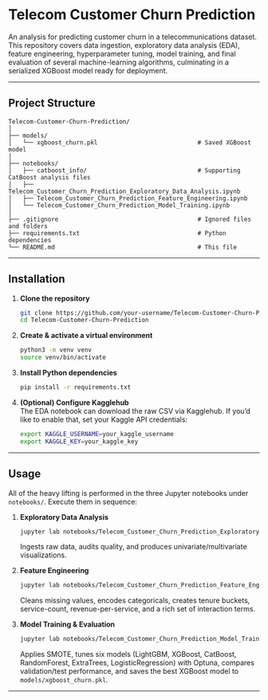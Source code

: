 # Telecom Customer Churn Prediction

An analysis for predicting customer churn in a telecommunications dataset.  This repository covers data ingestion, exploratory data analysis (EDA), feature engineering, hyperparameter tuning, model training, and final evaluation of several machine-learning algorithms, culminating in a serialized XGBoost model ready for deployment.

---

##  Project Structure

```
Telecom-Customer-Churn-Prediction/
│
├── models/
│   └── xgboost_churn.pkl                            # Saved XGBoost model
│
├── notebooks/
│   ├── catboost_info/                               # Supporting CatBoost analysis files
│   ├── Telecom_Customer_Churn_Prediction_Exploratory_Data_Analysis.ipynb
│   ├── Telecom_Customer_Churn_Prediction_Feature_Engineering.ipynb
│   └── Telecom_Customer_Churn_Prediction_Model_Training.ipynb
│
├── .gitignore                                       # Ignored files and folders
├── requirements.txt                                 # Python dependencies
└── README.md                                        # This file
```

---

##  Installation

1. **Clone the repository**  
   ```bash
   git clone https://github.com/your-username/Telecom-Customer-Churn-Prediction.git
   cd Telecom-Customer-Churn-Prediction
   ```

2. **Create & activate a virtual environment**  
   ```bash
   python3 -m venv venv
   source venv/bin/activate
   ```

3. **Install Python dependencies**  
   ```bash
   pip install -r requirements.txt
   ```

4. **(Optional) Configure Kagglehub**  
   The EDA notebook can download the raw CSV via Kagglehub.  If you’d like to enable that, set your Kaggle API credentials:  
   ```bash
   export KAGGLE_USERNAME=your_kaggle_username
   export KAGGLE_KEY=your_kaggle_key
   ```

---

##  Usage

All of the heavy lifting is performed in the three Jupyter notebooks under `notebooks/`.  Execute them in sequence:

1. **Exploratory Data Analysis**  
   ```bash
   jupyter lab notebooks/Telecom_Customer_Churn_Prediction_Exploratory_Data_Analysis.ipynb
   ```
   Ingests raw data, audits quality, and produces univariate/multivariate visualizations.

2. **Feature Engineering**  
   ```bash
   jupyter lab notebooks/Telecom_Customer_Churn_Prediction_Feature_Engineering.ipynb
   ```
   Cleans missing values, encodes categoricals, creates tenure buckets, service-count, revenue-per-service, and a rich set of interaction terms.

3. **Model Training & Evaluation**  
   ```bash
   jupyter lab notebooks/Telecom_Customer_Churn_Prediction_Model_Training.ipynb
   ```
   Applies SMOTE, tunes six models (LightGBM, XGBoost, CatBoost, RandomForest, ExtraTrees, LogisticRegression) with Optuna, compares validation/test performance, and saves the best XGBoost model to `models/xgboost_churn.pkl`.

---
